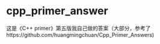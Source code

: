 # cpp_primer_answer
这是《C++ primer》第五版我自己做的答案（大部分，参考了https://github.com/huangmingchuan/Cpp_Primer_Answers)

